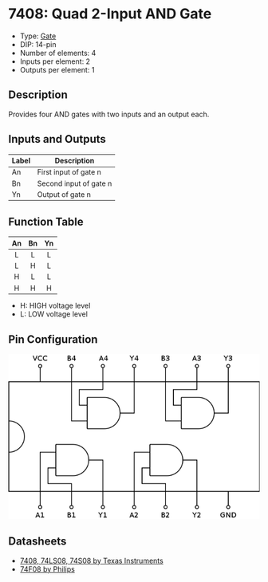 # 7408: Quad 2-Input AND Gate

- Type: [Gate](gates.md)
- DIP: 14-pin
- Number of elements: 4
- Inputs per element: 2
- Outputs per element: 1

## Description

Provides four AND gates with two inputs and an output each.

## Inputs and Outputs

| Label | Description            |
| ----- | ---------------------- |
| An    | First input of gate n  |
| Bn    | Second input of gate n |
| Yn    | Output of gate n       |

## Function Table

| An  | Bn  | Yn  |
|:---:|:---:|:---:|
| L   | L   | L   |
| L   | H   | L   |
| H   | L   | L   |
| H   | H   | H   |

- H: HIGH voltage level
- L: LOW voltage level

## Pin Configuration

![7408 pin layout](7408-dip.png)

## Datasheets

- [7408, 74LS08, 74S08 by Texas Instruments](http://www.ti.com.cn/cn/lit/ds/sdls033/sdls033.pdf)
- [74F08 by Philips](http://www.nxp.com/documents/data_sheet/74F08.pdf)
